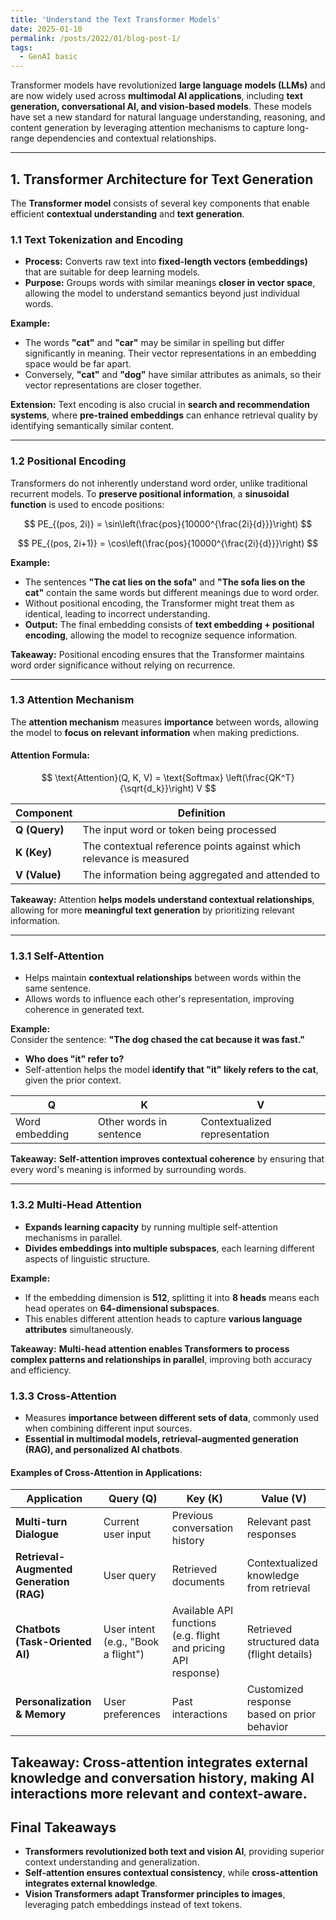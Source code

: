 ```yaml
---
title: 'Understand the Text Transformer Models'
date: 2025-01-10
permalink: /posts/2022/01/blog-post-1/
tags:
  - GenAI basic
---
```


Transformer models have revolutionized **large language models (LLMs)** and are now widely used across **multimodal AI applications**, including **text generation, conversational AI, and vision-based models**. These models have set a new standard for natural language understanding, reasoning, and content generation by leveraging attention mechanisms to capture long-range dependencies and contextual relationships.


---

## **1. Transformer Architecture for Text Generation**
The **Transformer model** consists of several key components that enable efficient **contextual understanding** and **text generation**.  

### **1.1 Text Tokenization and Encoding**
- **Process:** Converts raw text into **fixed-length vectors (embeddings)** that are suitable for deep learning models.
- **Purpose:** Groups words with similar meanings **closer in vector space**, allowing the model to understand semantics beyond just individual words.

**Example:**
- The words **"cat"** and **"car"** may be similar in spelling but differ significantly in meaning. Their vector representations in an embedding space would be far apart.
- Conversely, **"cat"** and **"dog"** have similar attributes as animals, so their vector representations are closer together.

**Extension:** Text encoding is also crucial in **search and recommendation systems**, where **pre-trained embeddings** can enhance retrieval quality by identifying semantically similar content.

---

### **1.2 Positional Encoding**
Transformers do not inherently understand word order, unlike traditional recurrent models. To **preserve positional information**, a **sinusoidal function** is used to encode positions:

$$
PE_{(pos, 2i)} = \sin\left(\frac{pos}{10000^{\frac{2i}{d}}}\right)
$$

$$
PE_{(pos, 2i+1)} = \cos\left(\frac{pos}{10000^{\frac{2i}{d}}}\right)
$$

**Example:**
- The sentences **"The cat lies on the sofa"** and **"The sofa lies on the cat"** contain the same words but different meanings due to word order.
- Without positional encoding, the Transformer might treat them as identical, leading to incorrect understanding.
- **Output:** The final embedding consists of **text embedding + positional encoding**, allowing the model to recognize sequence information.

**Takeaway:** Positional encoding ensures that the Transformer maintains word order significance without relying on recurrence.

---

### **1.3 Attention Mechanism**
The **attention mechanism** measures **importance** between words, allowing the model to **focus on relevant information** when making predictions.

#### **Attention Formula:**
$$
\text{Attention}(Q, K, V) = \text{Softmax} \left(\frac{QK^T}{\sqrt{d_k}}\right) V
$$

| **Component** | **Definition** |
|--------------|---------------|
| **Q (Query)** | The input word or token being processed |
| **K (Key)** | The contextual reference points against which relevance is measured |
| **V (Value)** | The information being aggregated and attended to |

**Takeaway:** Attention **helps models understand contextual relationships**, allowing for more **meaningful text generation** by prioritizing relevant information.

---

### **1.3.1 Self-Attention**
- Helps maintain **contextual relationships** between words within the same sentence.
- Allows words to influence each other's representation, improving coherence in generated text.

**Example:**  
Consider the sentence: **"The dog chased the cat because it was fast."**
- **Who does "it" refer to?**
- Self-attention helps the model **identify that "it" likely refers to the cat**, given the prior context.

| **Q** | **K** | **V** |
|-------|-------|-------|
| Word embedding | Other words in sentence | Contextualized representation |

**Takeaway:** **Self-attention improves contextual coherence** by ensuring that every word's meaning is informed by surrounding words.

---

### **1.3.2 Multi-Head Attention**
- **Expands learning capacity** by running multiple self-attention mechanisms in parallel.
- **Divides embeddings into multiple subspaces**, each learning different aspects of linguistic structure.

**Example:**
- If the embedding dimension is **512**, splitting it into **8 heads** means each head operates on **64-dimensional subspaces**.
- This enables different attention heads to capture **various language attributes** simultaneously.

**Takeaway:** **Multi-head attention enables Transformers to process complex patterns and relationships in parallel**, improving both accuracy and efficiency.



### **1.3.3 Cross-Attention**
- Measures **importance between different sets of data**, commonly used when combining different input sources.
- **Essential in multimodal models, retrieval-augmented generation (RAG), and personalized AI chatbots**.

#### **Examples of Cross-Attention in Applications:**

| **Application** | **Query (Q)** | **Key (K)** | **Value (V)** |
|----------------|--------------|-------------|---------------|
| **Multi-turn Dialogue** | Current user input | Previous conversation history | Relevant past responses |
| **Retrieval-Augmented Generation (RAG)** | User query | Retrieved documents | Contextualized knowledge from retrieval |
| **Chatbots (Task-Oriented AI)** | User intent (e.g., "Book a flight") | Available API functions (e.g. flight and pricing API response) | Retrieved structured data (flight details) |
| **Personalization & Memory** | User preferences | Past interactions | Customized response based on prior behavior |

**Takeaway:** Cross-attention integrates external knowledge and conversation history, making AI interactions more relevant and context-aware.
---


## **Final Takeaways**
- **Transformers revolutionized both text and vision AI**, providing superior context understanding and generalization.
- **Self-attention ensures contextual consistency**, while **cross-attention integrates external knowledge**.
- **Vision Transformers adapt Transformer principles to images**, leveraging patch embeddings instead of text tokens.

